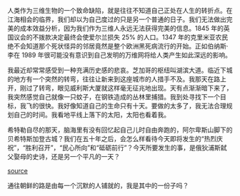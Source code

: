 人类作为三维生物的一个致命缺陷，就是往往不知道自己正处在人生的转折点。在江海相会的临界，我们却以为自己度过的只是另一个普通的日子。我们无法做出完美的成本效益分析，因为我们作为三维人永远无法获得完美的信息。1845 年的英国议会的不拨款决定最终会使爱尔兰损失 25% 的人口。1347 年的克里米亚农民绝不会知道那个死状怪异的邻居竟然是整个欧洲黑死病流行的开始。正如伯纳斯·李在 1989 年很可能没有意识到自己发明的万维网将给人类产生如此深远的影响。

我最近却常常感受到一种充满历史感的悲哀。芝加哥的枢纽叫湖滨大道。临近下城的地方有一个突然的转弯，往往让新来到这座城市的人措手不及。我那天在路上开，刚过了转弯，眼见威利斯大厦就这样毫无征兆地出现。天有点渐渐暗下来了，我突然感觉自己就像一只蚊子，在钢铁造成的丛林里捕猎。我到处寻找下一个目标，我飞的很快。我好像知道自己的生命只有十天。要做的太多了，我无法合理规划自己的时间。我看地平线上落下的太阳，太阳也看着我。

希特勒自尽的那天，脑海里有没有回忆起自己儿时自由奔跑的，阿尔卑斯山脚下的贝希特斯加登古城？我们在五十年之后，会怎么样看待今天即将发生的“热烈庆祝”，“胜利召开”，“民心所向”和“砥砺前行”？今天所要发生的事，是俄狄浦斯弑父娶母的史诗，还是另一个平凡的一天？

[source](https://www.reddit.com/r/China_irl/comments/ya9eix/%E4%BA%94%E5%8D%81%E5%B9%B4%E5%90%8E%E6%88%91%E4%BB%AC%E5%A6%82%E4%BD%95%E5%9B%9E%E5%BF%86%E4%BB%8A%E5%A4%A9/)

通往朝鲜的路是由每一个沉默的人铺就的，我是其中的一份子吗？